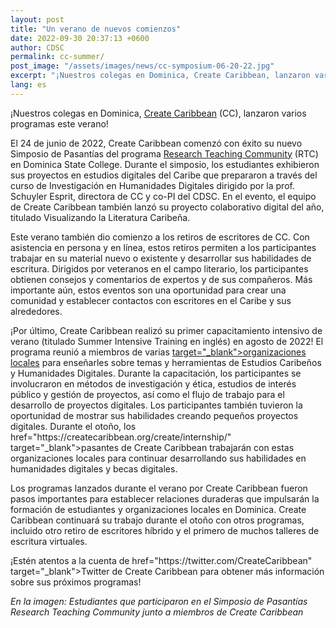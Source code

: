 ```yaml
---
layout: post
title: "Un verano de nuevos comienzos"
date: 2022-09-30 20:37:13 +0600
author: CDSC
permalink: cc-summer/
post_image: "/assets/images/news/cc-symposium-06-20-22.jpg"
excerpt: "¡Nuestros colegas en Dominica, Create Caribbean, lanzaron varios programas este verano!"
lang: es
---
```


<p>¡Nuestros colegas en Dominica, <a href="https://createcaribbean.org/create/" target="_blank">Create Caribbean</a> (CC), lanzaron varios programas este verano!</p>

<p>El 24 de junio de 2022, Create Caribbean comenzó con éxito su nuevo Simposio de Pasantías del programa <a href=" http://commonsbox.createcaribbean.org/" target="_blank">Research Teaching Community</a> (RTC) en Dominica State College. Durante el simposio, los estudiantes exhibieron sus proyectos en estudios digitales del Caribe que prepararon a través del curso de Investigación en Humanidades Digitales dirigido por la prof. Schuyler Esprit, directora de CC y co-PI del CDSC. En el evento, el equipo de Create Caribbean también lanzó su proyecto colaborativo digital del año, titulado Visualizando la Literatura Caribeña.</p>

<p>Este verano también dio comienzo a los retiros de escritores de CC. Con asistencia en persona y en línea, estos retiros permiten a los participantes trabajar en su material nuevo o existente y desarrollar sus habilidades de escritura. Dirigidos por veteranos en el campo literario, los participantes obtienen consejos y comentarios de expertos y de sus compañeros. Más importante aún, estos eventos son una oportunidad para crear una comunidad y establecer contactos con escritores en el Caribe y sus alrededores.</p>

<p>¡Por último, Create Caribbean realizó su primer capacitamiento intensivo de verano (titulado Summer Intensive Training en inglés) en agosto de 2022! El programa reunió a miembros de varias <a href="https://createcaribbean.org/create/community-partners/"> target="_blank">organizaciones locales</a> para enseñarles sobre temas y herramientas de Estudios Caribeños y Humanidades Digitales. Durante la capacitación, los participantes se involucraron en métodos de investigación y ética, estudios de interés público y gestión de proyectos, así como el flujo de trabajo para el desarrollo de proyectos digitales. Los participantes también tuvieron la oportunidad de mostrar sus habilidades creando pequeños proyectos digitales. Durante el otoño, los href="https://createcaribbean.org/create/internship/" target="_blank">pasantes de Create Caribbean</a> trabajarán con estas organizaciones locales para continuar desarrollando sus habilidades en humanidades digitales y becas digitales.</p>

<p>Los programas lanzados durante el verano por Create Caribbean fueron pasos importantes para establecer relaciones duraderas que impulsarán la formación de estudiantes y organizaciones locales en Dominica. Create Caribbean continuará su trabajo durante el otoño con otros programas, incluido otro retiro de escritores híbrido y el primero de muchos talleres de escritura virtuales.</p> 

<p>¡Estén atentos a la cuenta de href="https://twitter.com/CreateCaribbean" target="_blank">Twitter</a> de Create Caribbean para obtener más información sobre sus próximos programas!</p>

<i>En la imagen: Estudiantes que participaron en el Simposio de Pasantías Research Teaching Community junto a miembros de Create Caribbean</i>